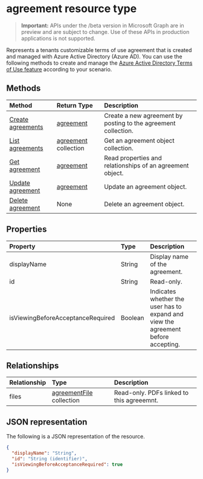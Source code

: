 # agreement resource type

> **Important:** APIs under the /beta version in Microsoft Graph are in preview and are subject to change. Use of these APIs in production applications is not supported.

Represents a tenants customizable terms of use agreement that is created and managed with Azure Active Directory (Azure AD). You can use the following methods to create and manage the [Azure Active Directory Terms of Use feature](https://docs.microsoft.com/en-us/azure/active-directory/active-directory-tou) according to your scenario.

## Methods

| Method       | Return Type | Description |
|:-------------|:------------|:------------|
| [Create agreements](../api/agreement_post_agreements.md) | [agreement](agreement.md) | Create a new agreement by posting to the agreement collection. |
| [List agreements](../api/agreement_list.md) | [agreement](agreement.md) collection | Get an agreement object collection. |
| [Get agreement](../api/agreement_get.md) | [agreement](agreement.md) | Read properties and relationships of an agreement object. |
| [Update agreement](../api/agreement_update.md) | [agreement](agreement.md) | Update an agreement object. |
| [Delete agreement](../api/agreement_delete.md) | None | Delete an agreement object. |
<!--
| [Create agreementFile](../api/agreement_post_files.md) | [agreementFile](agreementfile.md) | Create a new agreementFile by posting to the files collection. |
| [List files](../api/agreement_list_files.md) | [agreementFile](agreementfile.md) collection | Get an agreementFile object collection. |
-->

## Properties
| Property     | Type        | Description |
|:-------------|:------------|:------------|
|displayName|String|Display name of the agreement.|
|id|String| Read-only.|
|isViewingBeforeAcceptanceRequired|Boolean|Indicates whether the user has to expand and view the agreement before accepting.|

## Relationships
| Relationship | Type        | Description |
|:-------------|:------------|:------------|
|files|[agreementFile](agreementfile.md) collection|Read-only. PDFs linked to this agreeemnt.|

## JSON representation

The following is a JSON representation of the resource.

<!-- {
  "blockType": "resource",
  "optionalProperties": [

  ],
  "@odata.type": "microsoft.graph.agreement"
}-->

```json
{
  "displayName": "String",
  "id": "String (identifier)",
  "isViewingBeforeAcceptanceRequired": true
}

```

<!-- uuid: 8fcb5dbc-d5aa-4681-8e31-b001d5168d79
2015-10-25 14:57:30 UTC -->
<!-- {
  "type": "#page.annotation",
  "description": "agreement resource",
  "keywords": "",
  "section": "documentation",
  "tocPath": ""
}-->
